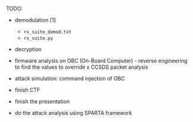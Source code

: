 TODO:
- demodulation [1] 
  - `rx_suite_demod.txt`
  - `rx_suite.py` 

- decryption
- firmware analysis on OBC (On-Board Computer) - reverse engineering to find the values to override x CCSDS packet analysis
- attack simulation: command injection of OBC
- finish CTF
- finish the presentation
- do the attack analysis using SPARTA framework